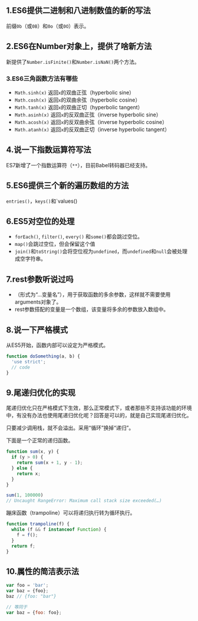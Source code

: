 ## 1.ES6提供二进制和八进制数值的新的写法

前缀`0b`（或`0B`）和`0o`（或`0O`）表示。

## 2.ES6在Number对象上，提供了啥新方法

新提供了`Number.isFinite()`和`Number.isNaN()`两个方法。

### 3.ES6三角函数方法有哪些

- `Math.sinh(x)` 返回`x`的双曲正弦（hyperbolic sine）
- `Math.cosh(x)` 返回`x`的双曲余弦（hyperbolic cosine）
- `Math.tanh(x)` 返回`x`的双曲正切（hyperbolic tangent）
- `Math.asinh(x)` 返回`x`的反双曲正弦（inverse hyperbolic sine）
- `Math.acosh(x)` 返回`x`的反双曲余弦（inverse hyperbolic cosine）
- `Math.atanh(x)` 返回`x`的反双曲正切（inverse hyperbolic tangent）

## 4.说一下指数运算符写法

ES7新增了一个指数运算符（`**`），目前Babel转码器已经支持。

## 5.ES6提供三个新的遍历数组的方法

`entries()`，`keys()`和`values()

## 6.ES5对空位的处理

- `forEach()`, `filter()`, `every()` 和`some()`都会跳过空位。
- `map()`会跳过空位，但会保留这个值
- `join()`和`toString()`会将空位视为`undefined`，而`undefined`和`null`会被处理成空字符串。

## 7.rest参数听说过吗

- （形式为“...变量名”），用于获取函数的多余参数，这样就不需要使用arguments对象了。
- rest参数搭配的变量是一个数组，该变量将多余的参数放入数组中。

## 8.说一下严格模式

从ES5开始，函数内部可以设定为严格模式。

```javascript
function doSomething(a, b) {
  'use strict';
  // code
}
```

## 9.尾递归优化的实现

尾递归优化只在严格模式下生效，那么正常模式下，或者那些不支持该功能的环境中，有没有办法也使用尾递归优化呢？回答是可以的，就是自己实现尾递归优化。

只要减少调用栈，就不会溢出。采用“循环”换掉“递归”。

下面是一个正常的递归函数。

```javascript
function sum(x, y) {
  if (y > 0) {
    return sum(x + 1, y - 1);
  } else {
    return x;
  }
}

sum(1, 100000)
// Uncaught RangeError: Maximum call stack size exceeded(…)
```

蹦床函数（trampoline）可以将递归执行转为循环执行。

```javascript
function trampoline(f) {
  while (f && f instanceof Function) {
    f = f();
  }
  return f;
}
```

## 10.属性的简洁表示法

```javascript
var foo = 'bar';
var baz = {foo};
baz // {foo: "bar"}

// 等同于
var baz = {foo: foo};
```

